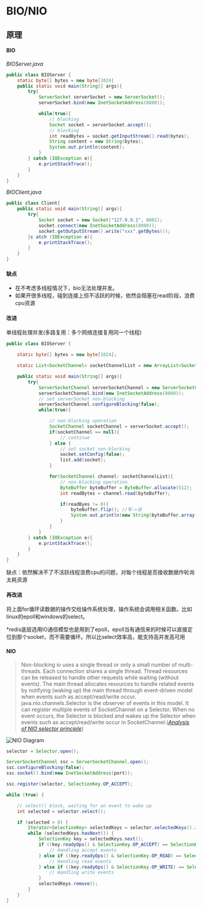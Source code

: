 # BIO/NIO

## 原理

#### BIO
*BIOServer.java*
```java
public class BIOServer {
    static byte[] bytes = new byte[1024]
    public static void main(String[] args){
        try{
            ServerSocket serverSocket = new ServerSocket();
            serverSocket.bind(new InetSocketAddress(8080));

            while(true){
                // blocking
                Socket socket = serverSocket.accept();
                // blocking
                int readBytes = socket.getInputStream().read(bytes);
                String content = new String(bytes);
                System.out.println(content);
            }
        } catch (IOException e){
            e.printStackTrace();
        }
    }
}
```
*BIOClient.java*
```java
public class Client{
    public static void main(String[] args){
        try{
            Socket socket = new Socket("127.0.0.1", 8081);
            socket.connect(new InetSocketAddress(8080));
            socket.getOutputStream().write("xxx".getBytes());
        }c atch (IOException e){
            e.printStackTrace();
        }
    }
}
```
#### 缺点
- 在不考虑多线程情况下，bio无法处理并发。
- 如果开很多线程，碰到连接上但不活跃的时候，依然会阻塞在read阶段，浪费cpu资源

#### 改进
单线程处理并发(多路复用：多个网络连接复用同一个线程)
```java
public class BIOServer {

    static byte[] bytes = new byte[1024];

    static List<SocketChannel> socketChannelList = new ArrayList<SocketChannel>()；

    public static void main(String[] args){
        try{
            ServerSocketChannel serverSocketChannel = new ServerSocketChannel();
            serverSocketChannel.bind(new InetSocketAddress(8080));
            // set serverSocket non-blocking
            serverSocketChannel.configureBlocking(false);
            while(true){

                // non-blocking operation
                SocketChannel socketChannel = serverSocket.accept();
                if(socketChannel == null){
                    // continue
                } else {
                    // set socket non-blocking
                    socket.setConfig(false);
                    list.add(socket);
                }

                for(SocketChannel channel: socketChannelList){
                    // non-blocking operation
                    ByteBuffer byteBuffer = ByteBuffer.allocate(512);
                    int readBytes = channel.read(byteBuffer);

                    if(readByes != 0){
                        byteBuffer.flip(); //写->读
                        System.out.println(new String(byteBuffer.array()));
                    }
                }
            }
        } catch (IOException e){
            e.printStackTrace();
        }
    }
}
```
缺点：依然解决不了不活跃线程浪费cpu的问题，对每个线程是否接收数据作轮询太耗资源

#### 再改进
将上面for循环读数据的操作交给操作系统处理，操作系统会调用相关函数。比如linux的epoll和windows的select。

*redis底层选用IO通信模型也是用到了epoll，epoll当有通信来的时候可以直接定位到那个socket，而不需要循环。所以比select效率高，能支持高并发高可用

#### NIO
> Non-blocking io uses a single thread or only a small number of multi-threads. Each connection shares a single thread. Thread resources can be released to handle other requests while waiting (without events). The main thread allocates resources to handle related events by notifying (waking up) the main thread through event-driven model when events such as accept/read/write occur. java.nio.channels.Selector is the observer of events in this model. It can register multiple events of SocketChannel on a Selector. When no event occurs, the Selector is blocked and wakes up the Selector when events such as accept/read/write occur in SocketChannel.(*[Analysis of NIO selector principle](https://programmer.ink/think/analysis-of-nio-selector-principle.html)*)

![NIO Diagram](https://programmer.ink/images/think/108539a1a691325e31b8f18a04e2a52d.jpg)

```java
selector = Selector.open();

ServerSocketChannel ssc = ServerSocketChannel.open();
ssc.configureBlocking(false);
ssc.socket().bind(new InetSocketAddress(port));

ssc.register(selector, SelectionKey.OP_ACCEPT);

while (true) {

    // select() block, waiting for an event to wake up
    int selected = selector.select();

    if (selected > 0) {
        Iterator<SelectionKey> selectedKeys = selector.selectedKeys().iterator();
        while (selectedKeys.hasNext()) {
            SelectionKey key = selectedKeys.next();
            if ((key.readyOps() & SelectionKey.OP_ACCEPT) == SelectionKey.OP_ACCEPT) {
                // Handling accept events
            } else if ((key.readyOps() & SelectionKey.OP_READ) == SelectionKey.OP_READ) {
                // Handling read events
            } else if ((key.readyOps() & SelectionKey.OP_WRITE) == SelectionKey.OP_WRITE) {
                // Handling write events
            }
            selectedKeys.remove();
        }
    }
}
```

